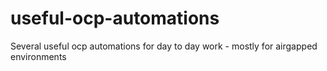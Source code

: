 # useful-ocp-automations
Several useful ocp automations for day to day work - mostly for airgapped environments 
